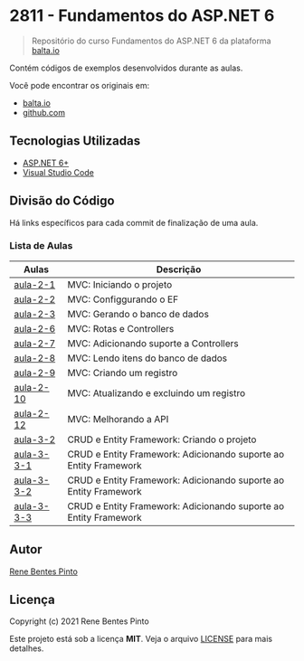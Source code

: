 # 2811 - Fundamentos do ASP.NET 6

> Repositório do curso Fundamentos do ASP.NET 6 da plataforma [balta.io](https://balta.io)

Contém códigos de exemplos desenvolvidos durante as aulas.

Você pode encontrar os originais em:

- [balta.io](https://balta.io/cursos/fundamentos-aspnet)
- [github.com](https://github.com/balta-io/2811)

## Tecnologias Utilizadas

- [ASP.NET 6+](https://dotnet.microsoft.com/en-us/apps/aspnet)
- [Visual Studio Code](https://code.visualstudio.com/)

## Divisão do Código

Há links específicos para cada commit de finalização de uma aula.

### Lista de Aulas

| Aulas                              | Descrição                                                        |
| ---------------------------------- | ---------------------------------------------------------------- |
| [aula-2-1](../../commit/a7ad88d)   | MVC: Iniciando o projeto                                         |
| [aula-2-2](../../commit/6b72655)   | MVC: Configgurando o EF                                          |
| [aula-2-3](../../commit/cea25a3)   | MVC: Gerando o banco de dados                                    |
| [aula-2-6](../../commit/4e31851)   | MVC: Rotas e Controllers                                         |
| [aula-2-7](../../commit/66989ca)   | MVC: Adicionando suporte a Controllers                           |
| [aula-2-8](../../commit/a1dd497)   | MVC: Lendo itens do banco de dados                               |
| [aula-2-9](../../commit/b04ec80)   | MVC: Criando um registro                                         |
| [aula-2-10](../../commit/c9a91f3)  | MVC: Atualizando e excluindo um registro                         |
| [aula-2-12](../../commit/3e32e0a)  | MVC: Melhorando a API                                            |
| [aula-3-2](../../commit/3036c89)   | CRUD e Entity Framework: Criando o projeto                       |
| [aula-3-3-1](../../commit/482128c) | CRUD e Entity Framework: Adicionando suporte ao Entity Framework |
| [aula-3-3-2](../../commit/84f91a3) | CRUD e Entity Framework: Adicionando suporte ao Entity Framework |
| [aula-3-3-3](../../commit/d3f0a77) | CRUD e Entity Framework: Adicionando suporte ao Entity Framework |

## Autor

[Rene Bentes Pinto](http://github.com/renebentes)

## Licença

Copyright (c) 2021 Rene Bentes Pinto

Este projeto está sob a licença **MIT**. Veja o arquivo [LICENSE](LICENSE) para mais detalhes.
